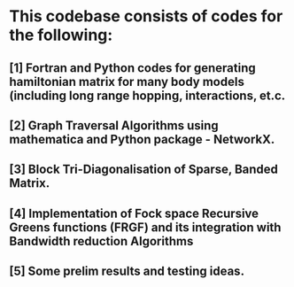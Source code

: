 # This codebase consists of codes for the following:
## [1] Fortran and Python codes for generating hamiltonian matrix for many body models (including long range hopping, interactions, et.c.
## [2] Graph Traversal Algorithms using mathematica and Python package - NetworkX.
## [3] Block Tri-Diagonalisation of Sparse, Banded Matrix.
## [4] Implementation of Fock space Recursive Greens functions (FRGF) and its integration with Bandwidth reduction Algorithms
## [5] Some prelim results and testing ideas.
